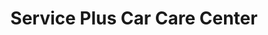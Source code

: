 ---
title: "Service Plus Car Care Center"
url: /washington/service-plus-car-care-center/
shop: tyres
---
